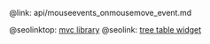 @link: api/mouseevents_onmousemove_event.md

@seolinktop: [mvc library](https://webix.com)
@seolink: [tree table widget](https://webix.com/widget/treetable/)